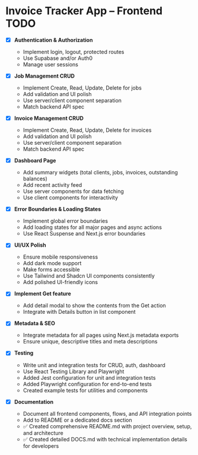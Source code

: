 # Invoice Tracker App – Frontend TODO

- [x] **Authentication & Authorization**

  - Implement login, logout, protected routes
  - Use Supabase and/or Auth0
  - Manage user sessions

- [x] **Job Management CRUD**

  - Implement Create, Read, Update, Delete for jobs
  - Add validation and UI polish
  - Use server/client component separation
  - Match backend API spec

- [x] **Invoice Management CRUD**

  - Implement Create, Read, Update, Delete for invoices
  - Add validation and UI polish
  - Use server/client component separation
  - Match backend API spec

- [x] **Dashboard Page**

  - Add summary widgets (total clients, jobs, invoices, outstanding balances)
  - Add recent activity feed
  - Use server components for data fetching
  - Use client components for interactivity

- [x] **Error Boundaries & Loading States**

  - Implement global error boundaries
  - Add loading states for all major pages and async actions
  - Use React Suspense and Next.js error boundaries

- [x] **UI/UX Polish**

  - Ensure mobile responsiveness
  - Add dark mode support
  - Make forms accessible
  - Use Tailwind and Shadcn UI components consistently
  - Add polished UI-friendly icons

- [x] **Implement Get feature**

  - Add detail modal to show the contents from the Get action
  - Integrate with Details button in list component

- [x] **Metadata & SEO**

  - Integrate metadata for all pages using Next.js metadata exports
  - Ensure unique, descriptive titles and meta descriptions

- [x] **Testing**

  - Write unit and integration tests for CRUD, auth, dashboard
  - Use React Testing Library and Playwright
  - Added Jest configuration for unit and integration tests
  - Added Playwright configuration for end-to-end tests
  - Created example tests for utilities and components

- [x] **Documentation**
  - Document all frontend components, flows, and API integration points
  - Add to README or a dedicated docs section
  - ✅ Created comprehensive README.md with project overview, setup, and architecture
  - ✅ Created detailed DOCS.md with technical implementation details for developers
